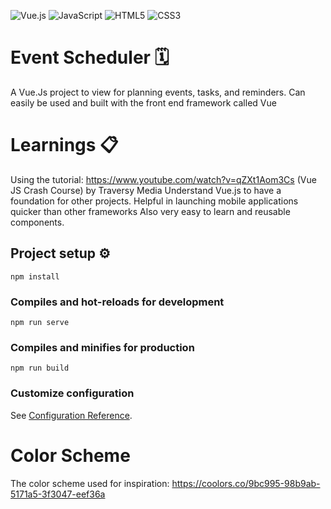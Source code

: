 ![Vue.js](https://img.shields.io/badge/vuejs-%2335495e.svg?style=for-the-badge&logo=vuedotjs&logoColor=%234FC08D) ![JavaScript](https://img.shields.io/badge/javascript-%23323330.svg?style=for-the-badge&logo=javascript&logoColor=%23F7DF1E) ![HTML5](https://img.shields.io/badge/html5-%23E34F26.svg?style=for-the-badge&logo=html5&logoColor=white) ![CSS3](https://img.shields.io/badge/css3-%231572B6.svg?style=for-the-badge&logo=css3&logoColor=white)
# Event Scheduler :spiral_calendar:
A Vue.Js project to view for planning events, tasks, and reminders. Can easily be used and built with the front end framework called Vue
# Learnings :clipboard:
Using the tutorial: https://www.youtube.com/watch?v=qZXt1Aom3Cs 
(Vue JS Crash Course) by Traversy Media 
Understand Vue.js to have a foundation for other projects. 
Helpful in launching mobile applications quicker than other frameworks 
Also very easy to learn and reusable components. 

## Project setup :gear:
```
npm install
```

### Compiles and hot-reloads for development
```
npm run serve
```

### Compiles and minifies for production
```
npm run build
```

### Customize configuration
See [Configuration Reference](https://cli.vuejs.org/config/).

# Color Scheme
The color scheme used for inspiration: https://coolors.co/9bc995-98b9ab-5171a5-3f3047-eef36a 